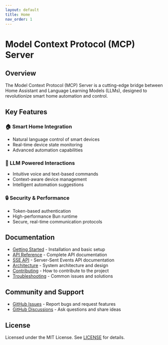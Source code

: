 ```yaml
---
layout: default
title: Home
nav_order: 1
---
```


# Model Context Protocol (MCP) Server

## Overview

The Model Context Protocol (MCP) Server is a cutting-edge bridge between Home Assistant and Language Learning Models (LLMs), designed to revolutionize smart home automation and control.

## Key Features

### 🏠 Smart Home Integration
- Natural language control of smart devices
- Real-time device state monitoring
- Advanced automation capabilities

### 🤖 LLM Powered Interactions
- Intuitive voice and text-based commands
- Context-aware device management
- Intelligent automation suggestions

### 🔒 Security & Performance
- Token-based authentication
- High-performance Bun runtime
- Secure, real-time communication protocols

## Documentation

- [Getting Started](getting-started.md) - Installation and basic setup
- [API Reference](api.md) - Complete API documentation
- [SSE API](sse-api.md) - Server-Sent Events API documentation
- [Architecture](architecture.md) - System architecture and design
- [Contributing](contributing.md) - How to contribute to the project
- [Troubleshooting](troubleshooting.md) - Common issues and solutions

## Community and Support

- [GitHub Issues](https://github.com/jango-blockchained/homeassistant-mcp/issues) - Report bugs and request features
- [GitHub Discussions](https://github.com/jango-blockchained/homeassistant-mcp/discussions) - Ask questions and share ideas

## License

Licensed under the MIT License. See [LICENSE](https://github.com/jango-blockchained/homeassistant-mcp/blob/main/LICENSE) for details. 